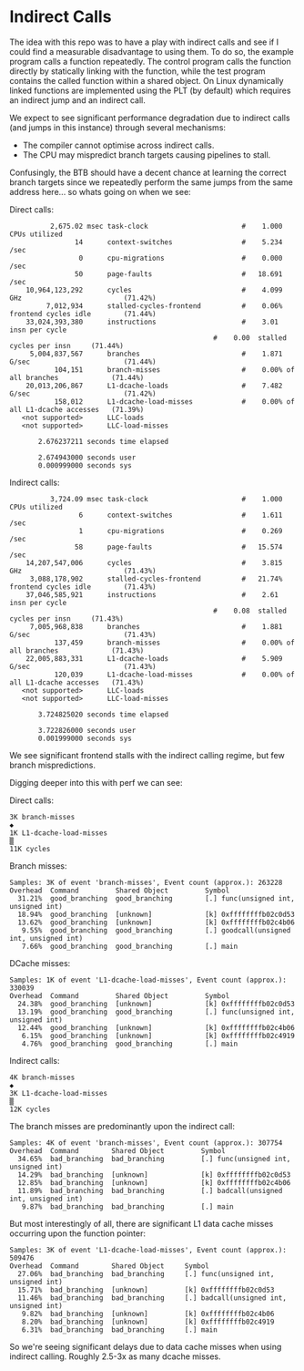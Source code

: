 # Indirect Calls

The idea with this repo was to have a play with indirect calls and see if I could find a measurable disadvantage to using them. To do so, the example program calls a function repeatedly. The control program calls the function directly by statically linking with the function, while the test program contains the called function within a shared object. On Linux dynamically linked functions are implemented using the PLT (by default) which requires an indirect jump and an indirect call.

We expect to see significant performance degradation due to indirect calls (and jumps in this instance) through several mechanisms:
- The compiler cannot optimise across indirect calls.
- The CPU may mispredict branch targets causing pipelines to stall.

Confusingly, the BTB should have a decent chance at learning the correct branch targets since we repeatedly perform the same jumps from the same address here... so whats going on when we see:

Direct calls:
```
          2,675.02 msec task-clock                       #    1.000 CPUs utilized             
                14      context-switches                 #    5.234 /sec                      
                 0      cpu-migrations                   #    0.000 /sec                      
                50      page-faults                      #   18.691 /sec                      
    10,964,123,292      cycles                           #    4.099 GHz                         (71.42%)
         7,012,934      stalled-cycles-frontend          #    0.06% frontend cycles idle        (71.44%)
    33,024,393,380      instructions                     #    3.01  insn per cycle            
                                                  #    0.00  stalled cycles per insn     (71.44%)
     5,004,837,567      branches                         #    1.871 G/sec                       (71.44%)
           104,151      branch-misses                    #    0.00% of all branches             (71.44%)
    20,013,206,867      L1-dcache-loads                  #    7.482 G/sec                       (71.42%)
           158,012      L1-dcache-load-misses            #    0.00% of all L1-dcache accesses   (71.39%)
   <not supported>      LLC-loads                                                             
   <not supported>      LLC-load-misses                                                       

       2.676237211 seconds time elapsed

       2.674943000 seconds user
       0.000999000 seconds sys
```

Indirect calls:
```
          3,724.09 msec task-clock                       #    1.000 CPUs utilized             
                 6      context-switches                 #    1.611 /sec                      
                 1      cpu-migrations                   #    0.269 /sec                      
                58      page-faults                      #   15.574 /sec                      
    14,207,547,006      cycles                           #    3.815 GHz                         (71.43%)
     3,088,178,902      stalled-cycles-frontend          #   21.74% frontend cycles idle        (71.43%)
    37,046,585,921      instructions                     #    2.61  insn per cycle            
                                                  #    0.08  stalled cycles per insn     (71.43%)
     7,005,968,838      branches                         #    1.881 G/sec                       (71.43%)
           137,459      branch-misses                    #    0.00% of all branches             (71.43%)
    22,005,883,331      L1-dcache-loads                  #    5.909 G/sec                       (71.43%)
           120,039      L1-dcache-load-misses            #    0.00% of all L1-dcache accesses   (71.43%)
   <not supported>      LLC-loads                                                             
   <not supported>      LLC-load-misses                                                       

       3.724825020 seconds time elapsed

       3.722826000 seconds user
       0.001999000 seconds sys
```

We see significant frontend stalls with the indirect calling regime, but few branch mispredictions.

Digging deeper into this with perf we can see:

Direct calls:
```
3K branch-misses                                                                                                              ◆
1K L1-dcache-load-misses                                                                                                      ▒
11K cycles 
```

Branch misses:
```
Samples: 3K of event 'branch-misses', Event count (approx.): 263228
Overhead  Command         Shared Object         Symbol
  31.21%  good_branching  good_branching        [.] func(unsigned int, unsigned int)
  18.94%  good_branching  [unknown]             [k] 0xffffffffb02c0d53
  13.62%  good_branching  [unknown]             [k] 0xffffffffb02c4b06
   9.55%  good_branching  good_branching        [.] goodcall(unsigned int, unsigned int)
   7.66%  good_branching  good_branching        [.] main
```

DCache misses:
```
Samples: 1K of event 'L1-dcache-load-misses', Event count (approx.): 330039
Overhead  Command         Shared Object         Symbol
  24.38%  good_branching  [unknown]             [k] 0xffffffffb02c0d53
  13.19%  good_branching  good_branching        [.] func(unsigned int, unsigned int)
  12.44%  good_branching  [unknown]             [k] 0xffffffffb02c4b06
   6.15%  good_branching  [unknown]             [k] 0xffffffffb02c4919
   4.76%  good_branching  good_branching        [.] main
```

Indirect calls:
```
4K branch-misses                                                                                                              ◆
3K L1-dcache-load-misses                                                                                                      ▒
12K cycles  
```

The branch misses are predominantly upon the indirect call:
```
Samples: 4K of event 'branch-misses', Event count (approx.): 307754
Overhead  Command        Shared Object         Symbol
  34.65%  bad_branching  bad_branching         [.] func(unsigned int, unsigned int)
  14.29%  bad_branching  [unknown]             [k] 0xffffffffb02c0d53
  12.85%  bad_branching  [unknown]             [k] 0xffffffffb02c4b06
  11.89%  bad_branching  bad_branching         [.] badcall(unsigned int, unsigned int)
   9.87%  bad_branching  bad_branching         [.] main
```

But most interestingly of all, there are significant L1 data cache misses occurring upon the function pointer:
```
Samples: 3K of event 'L1-dcache-load-misses', Event count (approx.): 509476
Overhead  Command        Shared Object     Symbol
  27.06%  bad_branching  bad_branching     [.] func(unsigned int, unsigned int)
  15.71%  bad_branching  [unknown]         [k] 0xffffffffb02c0d53
  11.46%  bad_branching  bad_branching     [.] badcall(unsigned int, unsigned int)
   9.82%  bad_branching  [unknown]         [k] 0xffffffffb02c4b06
   8.20%  bad_branching  [unknown]         [k] 0xffffffffb02c4919
   6.31%  bad_branching  bad_branching     [.] main
```

So we're seeing significant delays due to data cache misses when using indirect calling. Roughly 2.5-3x as many dcache misses.
